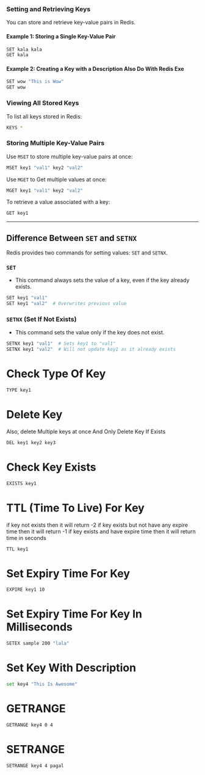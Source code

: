 
### Setting and Retrieving Keys
You can store and retrieve key-value pairs in Redis.

#### Example 1: Storing a Single Key-Value Pair
```sh
SET kala kala
GET kala
```

#### Example 2: Creating a Key with a Description Also Do With Redis Exe
```sh
SET wow "This is Wow"
GET wow
```

### Viewing All Stored Keys
To list all keys stored in Redis:

```sh
KEYS *
```

### Storing Multiple Key-Value Pairs
Use `MSET` to store multiple key-value pairs at once:

```sh
MSET key1 "val1" key2 "val2"
```

Use `MGET` to Get multiple values at once:

```sh
MGET key1 "val1" key2 "val2"
```

To retrieve a value associated with a key:

```sh
GET key1
```

---

## Difference Between `SET` and `SETNX`

Redis provides two commands for setting values: `SET` and `SETNX`.

### `SET`
- This command always sets the value of a key, even if the key already exists.

```sh
SET key1 "val1"
SET key1 "val2"  # Overwrites previous value
```

### `SETNX` (Set If Not Exists)
- This command sets the value only if the key does not exist.

```sh
SETNX key1 "val1"  # Sets key1 to "val1"
SETNX key1 "val2"  # Will not update key1 as it already exists
```

# Check Type Of Key
<!-- Key not exists then it will return none -->
```sh
TYPE key1
```

# Delete Key
Also, delete Multiple keys at once And Only Delete Key If Exists
```sh
DEL key1 key2 key3
```

# Check Key Exists
```sh
EXISTS key1
```

# TTL (Time To Live) For Key

if key not exists then it will return -2
if key exists but not have any expire time then it will return -1
if key exists and have expire time then it will return time in seconds

```sh
TTL key1
```

# Set Expiry Time For Key
```sh
EXPIRE key1 10
```

# Set Expiry Time For Key In Milliseconds
```sh
SETEX sample 200 "lala"
```


# Set Key With Description
```sh
set key4 "This Is Awesome"
```

# GETRANGE
```sh
GETRANGE key4 0 4
```

# SETRANGE
```sh
SETRANGE key4 4 pagal
```